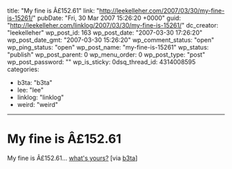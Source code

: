 title: "My fine is Â£152.61"
link: "http://leekelleher.com/2007/03/30/my-fine-is-15261/"
pubDate: "Fri, 30 Mar 2007 15:26:20 +0000"
guid: "http://leekelleher.com/linklog/2007/03/30/my-fine-is-15261/"
dc_creator: "leekelleher"
wp_post_id: 163
wp_post_date: "2007-03-30 17:26:20"
wp_post_date_gmt: "2007-03-30 15:26:20"
wp_comment_status: "open"
wp_ping_status: "open"
wp_post_name: "my-fine-is-15261"
wp_status: "publish"
wp_post_parent: 0
wp_menu_order: 0
wp_post_type: "post"
wp_post_password: ""
wp_is_sticky: 0dsq_thread_id: 4314008595
categories:
  - b3ta: "b3ta"
  - lee: "lee"
  - linklog: "linklog"
  - weird: "weird"

---

# My fine is Â£152.61

My fine is Â£152.61... <a href="http://www.robmanuel.com/areyouafilthybastard/">what's yours?</a> [via <a href="http://b3ta.com/newsletter/issue270/">b3ta</a>]